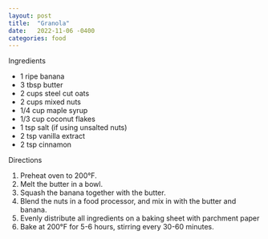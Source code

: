 ```yaml
---
layout: post
title:  "Granola"
date:   2022-11-06 -0400
categories: food
---
```


Ingredients

* 1 ripe banana
* 3 tbsp butter
* 2 cups steel cut oats
* 2 cups mixed nuts
* 1/4 cup maple syrup
* 1/3 cup coconut flakes
* 1 tsp salt (if using unsalted nuts)
* 2 tsp vanilla extract
* 2 tsp cinnamon




Directions

1. Preheat oven to 200°F.
2. Melt the butter in a bowl.
3. Squash the banana together with the butter.
4. Blend the nuts in a food processor, and mix in with the butter and banana.
5. Evenly distribute all ingredients on a baking sheet with parchment paper
6. Bake at 200°F for 5-6 hours, stirring every 30-60 minutes.